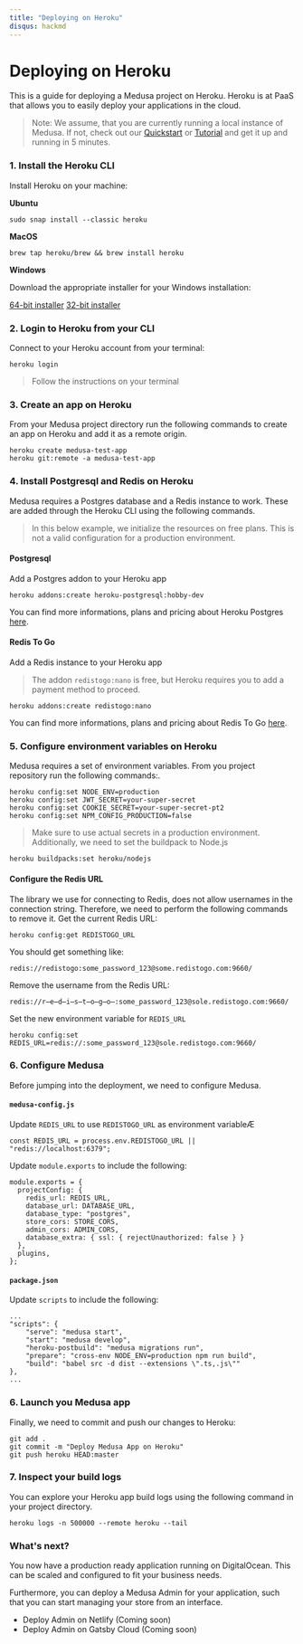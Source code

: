 ```yaml
---
title: "Deploying on Heroku"
disqus: hackmd
---
```


# Deploying on Heroku

This is a guide for deploying a Medusa project on Heroku. Heroku is at PaaS that allows you to easily deploy your applications in the cloud.

> Note: We assume, that you are currently running a local instance of Medusa. If not, check out our [Quickstart](https://docs.medusa-commerce.com/quickstart/quick-start) or [Tutorial](https://docs.medusa-commerce.com/tutorial/set-up-your-development-environment) and get it up and running in 5 minutes.

### 1. Install the Heroku CLI

Install Heroku on your machine:

**Ubuntu**

```shell=
sudo snap install --classic heroku
```

**MacOS**

```shell=
brew tap heroku/brew && brew install heroku
```

**Windows**

Download the appropriate installer for your Windows installation:

[64-bit installer](https://cli-assets.heroku.com/heroku-x64.exe)
[32-bit installer](https://cli-assets.heroku.com/heroku-x86.exe)

### 2. Login to Heroku from your CLI

Connect to your Heroku account from your terminal:

```shell=
heroku login
```

> Follow the instructions on your terminal

### 3. Create an app on Heroku

From your Medusa project directory run the following commands to create an app on Heroku and add it as a remote origin.

```shell=
heroku create medusa-test-app
heroku git:remote -a medusa-test-app
```

### 4. Install Postgresql and Redis on Heroku

Medusa requires a Postgres database and a Redis instance to work. These are added through the Heroku CLI using the following commands.

> In this below example, we initialize the resources on free plans. This is not a valid configuration for a production environment.

#### Postgresql

Add a Postgres addon to your Heroku app

```shell=
heroku addons:create heroku-postgresql:hobby-dev
```

You can find more informations, plans and pricing about Heroku Postgres [here](https://elements.heroku.com/addons/heroku-postgresql).

#### Redis To Go

Add a Redis instance to your Heroku app

> The addon `redistogo:nano` is free, but Heroku requires you to add a payment method to proceed.

```shell=
heroku addons:create redistogo:nano
```

You can find more informations, plans and pricing about Redis To Go [here](https://elements.heroku.com/addons/redistogo).

### 5. Configure environment variables on Heroku

Medusa requires a set of environment variables. From you project repository run the following commands:.
```shell=
heroku config:set NODE_ENV=production
heroku config:set JWT_SECRET=your-super-secret
heroku config:set COOKIE_SECRET=your-super-secret-pt2
heroku config:set NPM_CONFIG_PRODUCTION=false
```
> Make sure to use actual secrets in a production environment.
Additionally, we need to set the buildpack to Node.js

```shell=
heroku buildpacks:set heroku/nodejs
```

#### Configure the Redis URL

The library we use for connecting to Redis, does not allow usernames in the connection string. Therefore, we need to perform the following commands to remove it.
Get the current Redis URL:

```shell=
heroku config:get REDISTOGO_URL
```

You should get something like:

```shell=
redis://redistogo:some_password_123@some.redistogo.com:9660/
```

Remove the username from the Redis URL:

```shell=
redis://r̶e̶d̶i̶s̶t̶o̶g̶o̶:some_password_123@sole.redistogo.com:9660/
```

Set the new environment variable for `REDIS_URL`

```shell=
heroku config:set REDIS_URL=redis://:some_password_123@sole.redistogo.com:9660/
```

### 6. Configure Medusa

Before jumping into the deployment, we need to configure Medusa.

#### `medusa-config.js`

Update `REDIS_URL` to use `REDISTOGO_URL` as environment variableÆ

```javascript=
const REDIS_URL = process.env.REDISTOGO_URL || "redis://localhost:6379";
```

Update `module.exports` to include the following:

```javascript=
module.exports = {
  projectConfig: {
    redis_url: REDIS_URL,
    database_url: DATABASE_URL,
    database_type: "postgres",
    store_cors: STORE_CORS,
    admin_cors: ADMIN_CORS,
    database_extra: { ssl: { rejectUnauthorized: false } }
  },
  plugins,
};
```

#### `package.json`

Update `scripts` to include the following:

```json=
...
"scripts": {
    "serve": "medusa start",
    "start": "medusa develop",
    "heroku-postbuild": "medusa migrations run",
    "prepare": "cross-env NODE_ENV=production npm run build",
    "build": "babel src -d dist --extensions \".ts,.js\""
},
...
```

### 6. Launch you Medusa app

Finally, we need to commit and push our changes to Heroku:

```shell=
git add .
git commit -m "Deploy Medusa App on Heroku"
git push heroku HEAD:master
```

### 7. Inspect your build logs

You can explore your Heroku app build logs using the following command in your project directory.

```shell=
heroku logs -n 500000 --remote heroku --tail
```

### What's next?

You now have a production ready application running on DigitalOcean. This can be scaled and configured to fit your business needs.

Furthermore, you can deploy a Medusa Admin for your application, such that you can start managing your store from an interface.

- Deploy Admin on Netlify (Coming soon)
- Deploy Admin on Gatsby Cloud (Coming soon)
